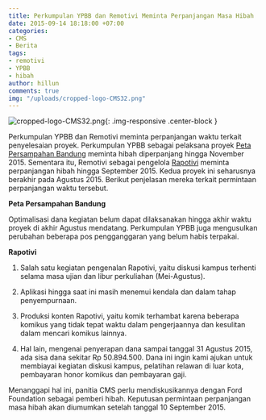 ```yaml
---
title: Perkumpulan YPBB dan Remotivi Meminta Perpanjangan Masa Hibah
date: 2015-09-14 18:18:00 +07:00
categories:
- CMS
- Berita
tags:
- remotivi
- YPBB
- hibah
author: hillun
comments: true
img: "/uploads/cropped-logo-CMS32.png"
---
```


![cropped-logo-CMS32.png](/uploads/cropped-logo-CMS32.png){: .img-responsive .center-block }

Perkumpulan YPBB dan Remotivi meminta perpanjangan waktu terkait penyelesaian proyek. Perkumpulan YPBB sebagai pelaksana proyek [Peta Persampahan Bandung](http://wiki.ciptamedia.org/wiki/Peta_Persampahan_Bandung) meminta hibah diperpanjang hingga November 2015. Sementara itu, Remotivi sebagai pengelola [Rapotivi](http://wiki.ciptamedia.org/wiki/Remotivi:_Laporan_Masyarakat_Mengenai_Acara_TV) meminta perpanjangan hibah hingga September 2015. Kedua proyek ini seharusnya berakhir pada Agustus 2015. Berikut penjelasan mereka terkait permintaan perpanjangan waktu tersebut.

**Peta Persampahan Bandung**

Optimalisasi dana kegiatan belum dapat dilaksanakan hingga akhir waktu proyek di akhir Agustus mendatang. Perkumpulan YPBB juga mengusulkan perubahan beberapa pos pengganggaran yang belum habis terpakai.

**Rapotivi**

1. Salah satu kegiatan pengenalan Rapotivi, yaitu diskusi kampus terhenti selama masa ujian dan libur perkuliahan (Mei-Agustus).

2. Aplikasi hingga saat ini masih menemui kendala dan dalam tahap penyempurnaan.

3. Produksi konten Rapotivi, yaitu komik terhambat karena beberapa komikus yang tidak tepat waktu dalam pengerjaannya dan kesulitan dalam mencari komikus lainnya.

4. Hal lain, mengenai penyerapan dana sampai tanggal 31 Agustus 2015, ada sisa dana sekitar Rp 50.894.500. Dana ini ingin kami ajukan untuk membiayai kegiatan diskusi kampus, pelatihan relawan di luar kota, pembayaran honor komikus dan pembayaran gaji.

Menanggapi hal ini, panitia CMS perlu mendiskusikannya dengan Ford Foundation sebagai pemberi hibah. Keputusan permintaan perpanjangan masa hibah akan diumumkan setelah tanggal 10 September 2015.